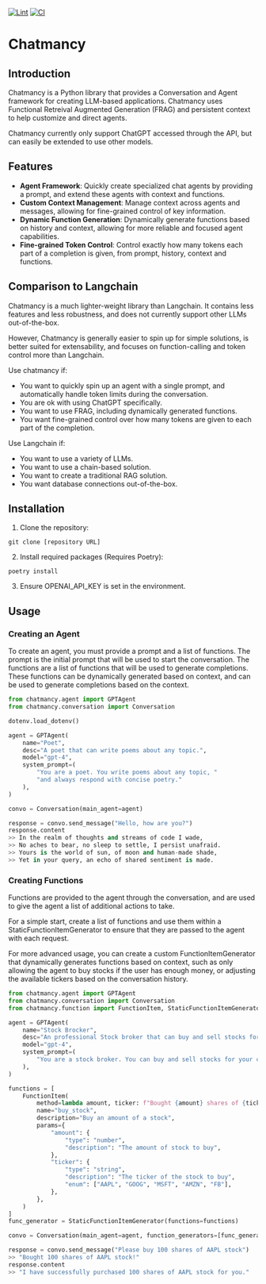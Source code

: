 [![Lint](https://github.com/CaseCal/chatmancy/actions/workflows/lint.yml/badge.svg)](https://github.com/CaseCal/chatmancy/actions/workflows/lint.yml)
[![CI](https://github.com/CaseCal/chatmancy/actions/workflows/ci.yml/badge.svg?event=pull_request)](https://github.com/CaseCal/chatmancy/actions/workflows/ci.yml)

# Chatmancy

## Introduction

Chatmancy is a Python library that provides a Conversation and Agent framework for creating LLM-based applications. Chatmancy uses Functional Retreival Augmented Generation (FRAG) and persistent context to help customize and direct agents.

Chatmancy currently only support ChatGPT accessed through the API, but can easily be extended to use other models.

## Features

- **Agent Framework**: Quickly create specialized chat agents by providing a prompt, and extend these agents with context and functions.
- **Custom Context Management**: Manage context across agents and messages, allowing for fine-grained control of key information.
- **Dynamic Function Generation**: Dynamically generate functions based on history and context, allowing for more reliable and focused agent capabilities.
- **Fine-grained Token Control**: Control exactly how many tokens each part of a completion is given, from prompt, history, context and functions.

## Comparison to Langchain

Chatmancy is a much lighter-weight library than Langchain. It contains less features and less robustness, and does not currently support other LLMs out-of-the-box.

However, Chatmancy is generally easier to spin up for simple solutions, is better suited for extensability, and focuses on function-calling and token control more than Langchain.

Use chatmancy if:

- You want to quickly spin up an agent with a single prompt, and automatically handle token limits during the conversation.
- You are ok with using ChatGPT specifically.
- You want to use FRAG, including dynamically generated functions.
- You want fine-grained control over how many tokens are given to each part of the completion.

Use Langchain if:

- You want to use a variety of LLMs.
- You want to use a chain-based solution.
- You want to create a traditional RAG solution.
- You want database connections out-of-the-box.

## Installation

1. Clone the repository:

```
git clone [repository URL]
```

2. Install required packages (Requires Poetry):

```
poetry install
```

3. Ensure OPENAI_API_KEY is set in the environment.

## Usage

### Creating an Agent

To create an agent, you must provide a prompt and a list of functions. The prompt is the initial prompt that will be used to start the conversation. The functions are a list of functions that will be used to generate completions. These functions can be dynamically generated based on context, and can be used to generate completions based on the context.

```python
from chatmancy.agent import GPTAgent
from chatmancy.conversation import Conversation

dotenv.load_dotenv()

agent = GPTAgent(
    name="Poet",
    desc="A poet that can write poems about any topic.",
    model="gpt-4",
    system_prompt=(
        "You are a poet. You write poems about any topic, "
        "and always respond with concise poetry."
    ),
)

convo = Conversation(main_agent=agent)

response = convo.send_message("Hello, how are you?")
response.content
>> In the realm of thoughts and streams of code I wade,
>> No aches to bear, no sleep to settle, I persist unafraid.
>> Yours is the world of sun, of moon and human-made shade,
>> Yet in your query, an echo of shared sentiment is made.
```

### Creating Functions

Functions are provided to the agent through the conversation, and are used to give the agent a list of additional actions to take.

For a simple start, create a list of functions and use them within a StaticFunctionItemGenerator to ensure that they are passed to the agent with each request.

For more advanced usage, you can create a custom FunctionItemGenerator that dynamically generates functions based on context, such as only allowing the agent to buy stocks if the user has enough money, or adjusting the available tickers based on the conversation history.

```python
from chatmancy.agent import GPTAgent
from chatmancy.conversation import Conversation
from chatmancy.function import FunctionItem, StaticFunctionItemGenerator

agent = GPTAgent(
    name="Stock Brocker",
    desc="An professional Stock broker that can buy and sell stocks for you",
    model="gpt-4",
    system_prompt=(
        "You are a stock broker. You can buy and sell stocks for your clients. "
    ),
)

functions = [
    FunctionItem(
        method=lambda amount, ticker: f"Bought {amount} shares of {ticker} stock!",
        name="buy_stock",
        description="Buy an amount of a stock",
        params={
            "amount": {
                "type": "number",
                "description": "The amount of stock to buy",
            },
            "ticker": {
                "type": "string",
                "description": "The ticker of the stock to buy",
                "enum": ["AAPL", "GOOG", "MSFT", "AMZN", "FB"],
            },
        },
    )
]
func_generator = StaticFunctionItemGenerator(functions=functions)

convo = Conversation(main_agent=agent, function_generators=[func_generator])

response = convo.send_message("Please buy 100 shares of AAPL stock")
>> "Bought 100 shares of AAPL stock!"
response.content
>> "I have successfully purchased 100 shares of AAPL stock for you."
```
